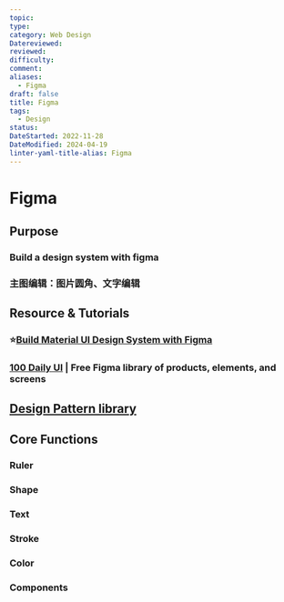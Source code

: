 ```yaml
---
topic: 
type: 
category: Web Design
Datereviewed: 
reviewed: 
difficulty: 
comment: 
aliases:
  - Figma
draft: false
title: Figma
tags:
  - Design
status: 
DateStarted: 2022-11-28
DateModified: 2024-04-19
linter-yaml-title-alias: Figma
---
```


# Figma

## Purpose

### Build a design system with figma

### 主图编辑：图片圆角、文字编辑

## Resource & Tutorials

### ⭐[Build Material UI Design System with Figma](https://www.youtube.com/watch?v=RYDiDpW2VkM)

### [100 Daily UI](https://100dailyui.webflow.io/) | Free Figma library of products, elements, and screens

## [Design Pattern library](Design-Pattern-library)

## Core Functions

### Ruler

### Shape

### Text

### Stroke

### Color

### Components
